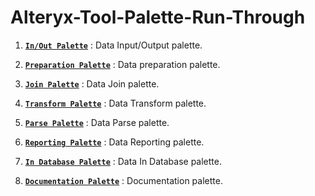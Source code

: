 # Alteryx-Tool-Palette-Run-Through

1. [**`In/Out Palette`**](https://github.com/atcodedog05/Alteryx-Tool-Palette-Run-Through/tree/master/InOut%20Palatte#inout-palette) : Data Input/Output palette.  

2. [**`Preparation Palette`**](https://github.com/atcodedog05/Alteryx-Tool-Palette-Run-Through/tree/master/Preparation%20Palatte#preparation-palette) : Data preparation palette.  

3. [**`Join Palette`**](https://github.com/atcodedog05/Alteryx-Tool-Palette-Run-Through/tree/master/Join%20Palatte#join-palette) : Data Join palette.  

4. [**`Transform Palette`**](https://github.com/atcodedog05/Alteryx-Tool-Palette-Run-Through/tree/master/Transform%20Palatte#transform-palette) : Data Transform palette.  

5. [**`Parse Palette`**](https://github.com/atcodedog05/Alteryx-Tool-Palette-Run-Through/tree/master/Parse%20Palatte#parse-palette) : Data Parse palette. 

6. [**`Reporting Palette`**](https://github.com/atcodedog05/Alteryx-Tool-Palette-Run-Through/tree/master/Reporting%20Palatte#reporting-palette) : Data Reporting palette. 

7. [**`In Database Palette`**](https://github.com/atcodedog05/Alteryx-Tool-Palette-Run-Through/tree/master/In%20Database%20Palatte#in-database-palette) : Data In Database palette. 

8. [**`Documentation Palette`**](https://github.com/atcodedog05/Alteryx-Tool-Palette-Run-Through/tree/master/Documentation%20Palatte) : Documentation palette. 
